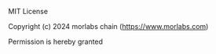 MIT License

Copyright (c) 2024 morlabs chain (https://www.morlabs.com)

Permission is hereby granted
